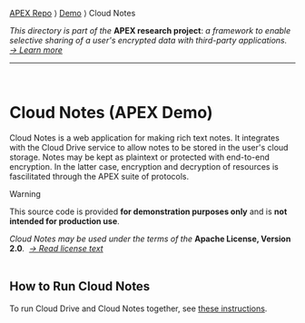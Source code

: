 [APEX Repo](../..) ⟩ [Demo](..) ⟩ Cloud Notes

_This directory is part of the_ **APEX research project**: _a framework to enable selective sharing of a user's encrypted data with third-party applications.&nbsp; [→&nbsp;Learn&nbsp;more](https://uos-sccs.github.io/apex)_
<hr><br>

# Cloud Notes (APEX Demo)

Cloud Notes is a web application for making rich text notes. It integrates with the Cloud Drive service to allow notes to be stored in the user's cloud storage. Notes may be kept as plaintext or protected with end-to-end encryption. In the latter case, encryption and decryption of resources is fascilitated through the APEX suite of protocols.

> [!WARNING]
> This source code is provided **for demonstration purposes only** and is **not intended for production use**.

_Cloud Notes may be used under the terms of the_ **Apache License, Version 2.0**_.&nbsp; [→&nbsp;Read&nbsp;license&nbsp;text](../LICENSE)_
<br><br>

## How to Run Cloud Notes

To run Cloud Drive and Cloud Notes together, see [these instructions](..).